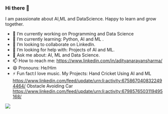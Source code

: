 ### Hi there 👋
I am passsionate about AI,ML and DataScience. Happy to learn and grow together.

- 🔭 I’m currently working on Programming and Data Science
- 🌱 I’m currently learning: Python, AI and ML .
- 👯 I’m looking to collaborate on LinkedIn.
- 🤔 I’m looking for help with: Projects of AI and ML.
- 💬 Ask me about: AI, ML and Data Science.
- 📫 How to reach me: https://www.linkedin.com/in/adityanarayansharma/
- 😄 Pronouns: He/Him
- ⚡ Fun fact:I love music.
My Projects:
Hand Cricket Using AI and ML
https://www.linkedin.com/feed/update/urn:li:activity:6758670408322494464/
Obstacle Avoiding Car
https://www.linkedin.com/feed/update/urn:li:activity:6798576503119495168/

<img src="https://github-readme-stats.vercel.app/api?username=Adinarayanreloaded&&show_icons=true&title_color=ffffff&icon_color=bb2acf&text_color=daf7dc&bg_color=151515">
